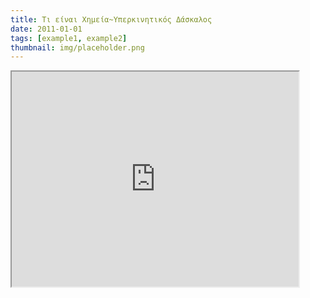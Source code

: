 ```yaml
---
title: Τι είναι Χημεία~Υπερκινητικός Δάσκαλος
date: 2011-01-01
tags: [example1, example2]
thumbnail: img/placeholder.png
---
```

<iframe allowfullscreen=" frameborder="0" height="344" src="http://www.youtube.com/embed/qb4NSW8uHbo?fs=1" width="459"></iframe>
